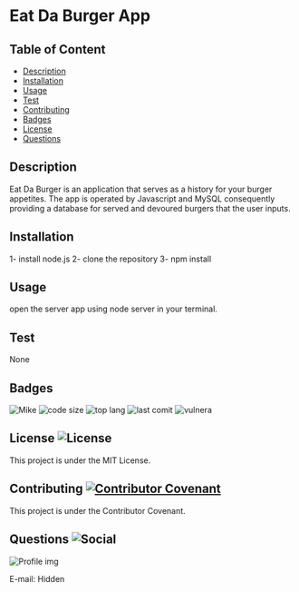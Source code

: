 # Eat Da Burger App
   
  ## Table of Content

  * [Description](#description)
  * [Installation](#installation)
  * [Usage](#usage)
  * [Test](#test)
  * [Contributing](#contributing)
  * [Badges](#badges)
  * [License](#license)
  * [Questions](#questions)

  ## Description
   Eat Da Burger is an application that serves as a history for your burger appetites. The app is operated by Javascript and MySQL consequently providing a database for served and devoured burgers that the user inputs. 

  ## Installation
   1- install node.js
   2- clone the repository
   3- npm install

  ## Usage
   open the server app using node server in your terminal.

  ## Test
  None

  ## Badges
  ![Mike](https://img.shields.io/badge/version-v1.0.0-yellow) 
  ![code size](https://img.shields.io/github/languages/code-size/michaelwall8/homework13)
  ![top lang](https://img.shields.io/github/languages/top/michaelwall8/homework13)
  ![last comit](https://img.shields.io/github/last-commit/michaelwall8/homework13)
  ![vulnera](https://img.shields.io/snyk/vulnerabilities/github/michaelwall8/homework13)

  ## License ![License](https://img.shields.io/github/license/michaelwall8/homework13)
  This project is under the MIT License.
  
  ## Contributing [![Contributor Covenant](https://img.shields.io/badge/Contributor%20Covenant-v2.0%20adopted-ff69b4.svg)](code_of_conduct.md)
  This project is under the Contributor Covenant.

  ## Questions ![Social](https://img.shields.io/github/followers/michaelwall8?style=social) 
  ![Profile img](https://avatars.githubusercontent.com/u/73609296?v=4)

  E-mail: Hidden
  